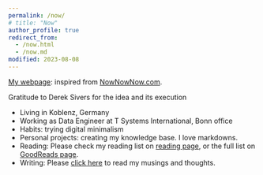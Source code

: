 ```yaml
---
permalink: /now/
# title: "Now"
author_profile: true
redirect_from: 
  - /now.html
  - /now.md
modified: 2023-08-08
---
```

<!-- About Aditya -->
[My webpage](https://nownownow.com/p/lQgZ): inspired from [NowNowNow.com](https://nownownow.com/).

Gratitude to Derek Sivers for the idea and its execution

* Living in Koblenz, Germany
* Working as Data Engineer at T Systems International, Bonn office
* Habits: trying digital minimalism
* Personal projects: creating my knowledge base. I love markdowns.
* Reading: Please check my reading list on [reading page](https://adityam582.github.io/reading/), or the full list on [GoodReads page](https://www.goodreads.com/user/show/5350472-aditya-mehta).
* Writing: Please [click here](https://adityam582.github.io/writing/) to read my musings and thoughts.
<!-- * Working on Master Thesis: scheduled delivery 30 July Applying for relevant job opportunities -->
<!-- * Teaching as a tutor for the course "Web Information Retrieval" -->
<!-- Solving practice questions to prepare for AWS SAA certification -->
